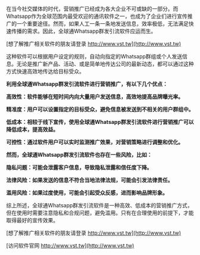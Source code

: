 在当今社交媒体的时代，营销推广已经成为各大企业不可或缺的一部分。而Whatsapp作为全球范围内最受欢迎的通讯软件之一，也成为了企业们进行宣传推广的一个重要途径。然而，如果人工一条一条地发送信息，效率极低，无法满足快速传播的需求。因此，全球通Whatsapp群发引流软件应运而生。

[想了解推广相关软件的朋友请登录 http://www.vst.tw](http://www.vst.tw)

这种软件可以根据用户设定的规则，自动向指定的Whatsapp群组或个人发送信息。无论是推广新产品、活动、或是简单地传达公司的最新动态，都可以通过这种方式快速高效地传达给目标受众。

**利用全球通Whatsapp群发引流软件进行营销推广，有以下几个优点：**

**高效性：软件能够在短时间内向大量用户发送信息，高效地提高品牌曝光率。**

**精准度：用户可以设置指定的目标受众，避免信息被发送到不相关的用户群组中。**

**低成本：相较于线下宣传，使用全球通Whatsapp群发引流软件进行营销推广可以降低成本，提高效益。**

**可控性：通过软件用户可以实时监测推广效果，对营销策略进行调整和优化。**

**然而，全球通Whatsapp群发引流软件也存在一些风险，比如：**

**隐私问题：可能会泄露客户信息，导致隐私泄露和信任度下降。**

**法律风险：如果发送的信息不符合当地法律法规，可能会引发法律责任。**

**滥用风险：如果过度使用，可能会引起受众反感，进而影响品牌形象。**

综上所述，全球通Whatsapp群发引流软件是一种高效、低成本的营销推广方式，但在使用时需要注意隐私和合规问题，避免滥用。只有在合理使用的前提下，才能取得最好的宣传效果。

[想了解推广相关软件的朋友请登录 http://www.vst.tw](http://www.vst.tw)


[访问软件官网 http://www.vst.tw](http://www.vst.tw)
